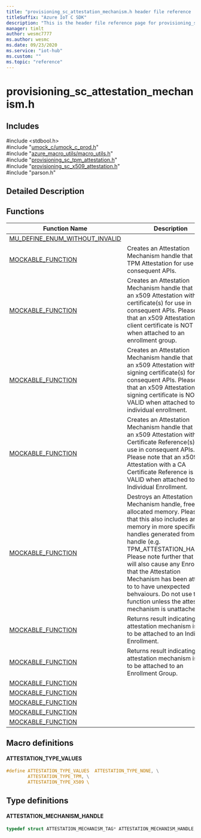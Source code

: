 ```yaml
---                             
title: "provisioning_sc_attestation_mechanism.h header file reference | Microsoft Docs" 
titleSuffix: "Azure IoT C SDK"            
description: "This is the header file reference page for provisioning_sc_attestation_mechanism.h in the Azure IoT C SDK. This SDK is used with Azure IoT Hub and Azure IoT Hub Device Provisioning Service"            
manager: timlt                 
author: wesmc7777              
ms.author: wesmc               
ms.date: 09/23/2020                    
ms.service: "iot-hub"             
ms.custom: ""                
ms.topic: "reference"        
---                            
```


# provisioning_sc_attestation_mechanism.h 

## Includes

\#include <stdbool.h>  
\#include "[umock_c/umock_c_prod.h](umock-c-prod-h.md)"  
\#include "[azure_macro_utils/macro_utils.h](macro-utils-h.md)"  
\#include "[provisioning_sc_tpm_attestation.h](provisioning-sc-tpm-attestation-h.md)"  
\#include "[provisioning_sc_x509_attestation.h](provisioning-sc-x509-attestation-h.md)"  
\#include "parson.h"  

## Detailed Description

## Functions

Function Name                  | Description                                
--------------------------------|---------------------------------------------
[MU_DEFINE_ENUM_WITHOUT_INVALID](./provisioning-sc-attestation-mechanism-h/mu-define-enum-without-invalid.md)            | 
[MOCKABLE_FUNCTION](./provisioning-sc-attestation-mechanism-h/mockable-function.md)            | Creates an Attestation Mechanism handle that uses a TPM Attestation for use in consequent APIs.
[MOCKABLE_FUNCTION](./provisioning-sc-attestation-mechanism-h/mockable-function.md)            | Creates an Attestation Mechanism handle that uses an x509 Attestation with client certificate(s) for use in consequent APIs. Please note that an x509 Attestation with a client certificate is NOT VALID when attached to an enrollment group.
[MOCKABLE_FUNCTION](./provisioning-sc-attestation-mechanism-h/mockable-function.md)            | Creates an Attestation Mechanism handle that uses an x509 Attestation with signing certificate(s) for use in consequent APIs. Please note that an x509 Attestation with a signing certificate is NOT VALID when attached to an individual enrollment.
[MOCKABLE_FUNCTION](./provisioning-sc-attestation-mechanism-h/mockable-function.md)            | Creates an Attestation Mechanism handle that uses an x509 Attestation with CA Certificate Reference(s) for use in consequent APIs. Please note that an x509 Attestation with a CA Certificate Reference is NOT VALID when attached to an Individual Enrollment.
[MOCKABLE_FUNCTION](./provisioning-sc-attestation-mechanism-h/mockable-function.md)            | Destroys an Attestation Mechanism handle, freeing all allocated memory. Please note that this also includes any memory in more specific handles generated from the handle (e.g. TPM_ATTESTATION_HANDLE). Please note further that this will also cause any Enrollment that the Attestation Mechanism has been attached to to have unexpected behvaiours. Do not use this function unless the attestation mechanism is unattached.
[MOCKABLE_FUNCTION](./provisioning-sc-attestation-mechanism-h/mockable-function.md)            | Returns result indicating if an attestation mechanism is valid to be attached to an Individual Enrollment.
[MOCKABLE_FUNCTION](./provisioning-sc-attestation-mechanism-h/mockable-function.md)            | Returns result indicating if an attestation mechanism is valid to be attached to an Enrollment Group.
[MOCKABLE_FUNCTION](./provisioning-sc-attestation-mechanism-h/mockable-function.md)            | 
[MOCKABLE_FUNCTION](./provisioning-sc-attestation-mechanism-h/mockable-function.md)            | 
[MOCKABLE_FUNCTION](./provisioning-sc-attestation-mechanism-h/mockable-function.md)            | 
[MOCKABLE_FUNCTION](./provisioning-sc-attestation-mechanism-h/mockable-function.md)            | 
[MOCKABLE_FUNCTION](./provisioning-sc-attestation-mechanism-h/mockable-function.md)            | 

## Macro definitions

#### ATTESTATION_TYPE_VALUES

```C
#define ATTESTATION_TYPE_VALUES  ATTESTATION_TYPE_NONE, \
        ATTESTATION_TYPE_TPM, \
        ATTESTATION_TYPE_X509 \ 
```

## Type definitions

#### ATTESTATION_MECHANISM_HANDLE

```C
typedef struct ATTESTATION_MECHANISM_TAG* ATTESTATION_MECHANISM_HANDLE;
```

